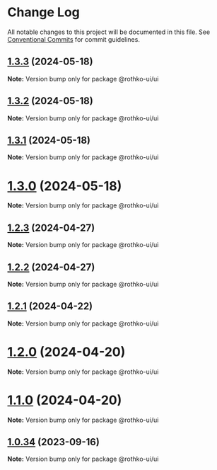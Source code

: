 # Change Log

All notable changes to this project will be documented in this file.
See [Conventional Commits](https://conventionalcommits.org) for commit guidelines.

## [1.3.3](https://github.com/luxo-ai/rothko-ui/compare/@rothko-ui/ui@1.3.2...@rothko-ui/ui@1.3.3) (2024-05-18)

**Note:** Version bump only for package @rothko-ui/ui

## [1.3.2](https://github.com/luxo-ai/rothko-ui/compare/@rothko-ui/ui@1.3.1...@rothko-ui/ui@1.3.2) (2024-05-18)

**Note:** Version bump only for package @rothko-ui/ui

## [1.3.1](https://github.com/luxo-ai/rothko-ui/compare/@rothko-ui/ui@1.3.0...@rothko-ui/ui@1.3.1) (2024-05-18)

**Note:** Version bump only for package @rothko-ui/ui

# [1.3.0](https://github.com/luxo-ai/rothko-ui/compare/@rothko-ui/ui@1.2.3...@rothko-ui/ui@1.3.0) (2024-05-18)

**Note:** Version bump only for package @rothko-ui/ui

## [1.2.3](https://github.com/luxo-ai/rothko-ui/compare/@rothko-ui/ui@1.2.2...@rothko-ui/ui@1.2.3) (2024-04-27)

**Note:** Version bump only for package @rothko-ui/ui

## [1.2.2](https://github.com/luxo-ai/rothko-ui/compare/@rothko-ui/ui@1.2.1...@rothko-ui/ui@1.2.2) (2024-04-27)

**Note:** Version bump only for package @rothko-ui/ui

## [1.2.1](https://github.com/luxo-ai/rothko-ui/compare/@rothko-ui/ui@1.2.0...@rothko-ui/ui@1.2.1) (2024-04-22)

**Note:** Version bump only for package @rothko-ui/ui

# [1.2.0](https://github.com/luxo-ai/rothko-ui/compare/@rothko-ui/ui@1.0.34...@rothko-ui/ui@1.2.0) (2024-04-20)

**Note:** Version bump only for package @rothko-ui/ui

# [1.1.0](https://github.com/luxo-ai/rothko-ui/compare/@rothko-ui/ui@1.0.34...@rothko-ui/ui@1.1.0) (2024-04-20)

**Note:** Version bump only for package @rothko-ui/ui

## [1.0.34](https://github.com/luxo-ai/rothko-ui/compare/@rothko-ui/ui@1.0.33...@rothko-ui/ui@1.0.34) (2023-09-16)

**Note:** Version bump only for package @rothko-ui/ui
